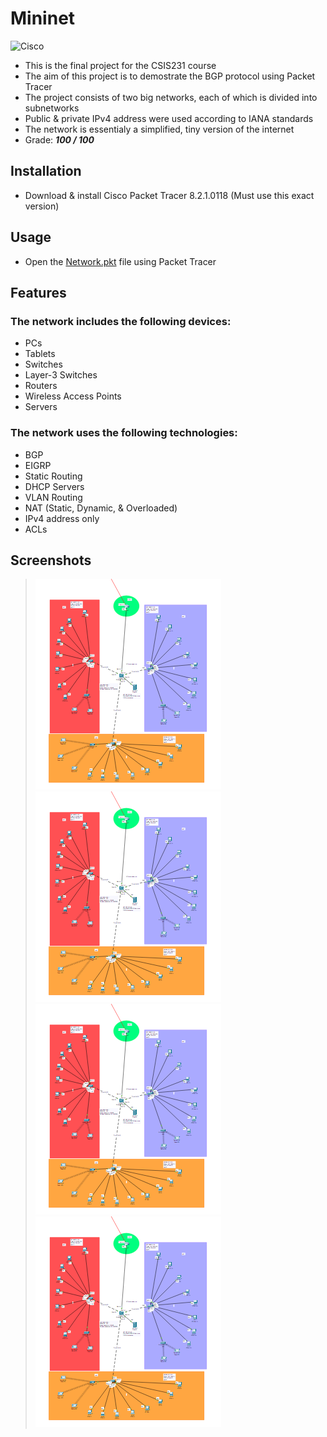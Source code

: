 # Mininet

![Cisco](https://img.shields.io/badge/cisco-%23049fd9.svg?style=for-the-badge&logo=cisco&logoColor=black)


- This is the final project for the CSIS231 course
- The aim of this project is to demostrate the BGP protocol using Packet Tracer
- The project consists of two big networks, each of which is divided into subnetworks
- Public & private IPv4 address were used according to IANA standards
- The network is essentialy a simplified, tiny version of the internet
- Grade: _**100 / 100**_

## Installation

- Download & install Cisco Packet Tracer 8.2.1.0118 (Must use this exact version)

## Usage

- Open the [Network.pkt](Network.pkt) file using Packet Tracer 

## Features

### The network includes the following devices:
- PCs
- Tablets
- Switches
- Layer-3 Switches
- Routers
- Wireless Access Points
- Servers


### The network uses the following technologies:
- BGP
- EIGRP
- Static Routing
- DHCP Servers
- VLAN Routing
- NAT (Static, Dynamic, & Overloaded)
- IPv4 address only
- ACLs

## Screenshots

> ![Mininet](images/pk1.1.png)
> ![Mininet](images/pk1.1.png)
> ![Mininet](images/pk1.1.png)
> ![Mininet](images/pk1.1.png)
